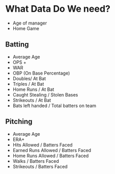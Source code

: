 # What Data Do We need?
- Age of manager
- Home Game

## Batting
- Average Age
- OPS +
- WAR
- OBP (On Base Percentage)
- Doubles/ At Bat
- Triples / At Bat
- Home Runs / At Bat
- Caught Stealing / Stolen Bases
- Strikeouts / At Bat
- Bats left handed / Total batters on team

## Pitching
- Average Age
- ERA+
- Hits Allowed / Batters Faced
- Earned Runs Allowed / Batters Faced
- Home Runs Allowed / Batters Faced
- Walks / Batters Faced
- Strikeouts / Batters Faced